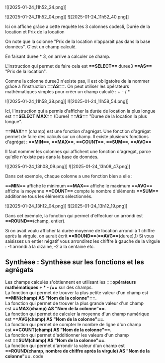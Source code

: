 

![[2025-01-24_11h52_24.png]]


![[2025-01-24_11h52_04.png]]
![[2025-01-24_11h52_40.png]]

Ici on affiche grâce a cette requête les 3 colonnes codecli, Durée de la location et Prix de la location

On note que la colonne "Prix de la location n'apparait pas dans la base données".
C'est un champ calculé.

En faisant duree * 3, on arrive a calculer ce champ.

L'instruction qui permet de faire cela est **==SELECT==** duree3 **==AS==** "Prix de la location". 

Comme la colonne duree3 n'existe pas, il est obligatoire de la nommer grâce à l'instruction **==AS==**. On peut utiliser les opérateurs mathématiques simples pour créer un champ calculé : + - / * 


![[2025-01-24_11h58_38.png]]
![[2025-01-24_11h58_54.png]]

Ici, l'instruction qui a permis d'afficher la durée de location la plus longue est **==SELECT MAX==** (Duree) **==AS==** "Duree de la location la plus longue".

**==MAX==** (champ) est une fonction d'agrégat. Une fonction d'agrégat permet de faire des calculs sur un champ. Il existe plusieurs fonctions d'agrégat : **==MIN==**, **==MAX==**, **==COUNT==**, **==SUM==**, **==AVG==** 

Il faut nommer les colonnes qui affichent une fonction d'agregat, parce qu'elle n'existe pas dans la base de données.



![[2025-01-24_13h08_09.png]]
![[2025-01-24_13h08_47.png]]

Dans cet exemple, chaque colonne a une fonction bien a elle : 

**==MIN==** affiche le minimum
**==MAX==** affiche le maximum
**==AVG==** affiche la moyenne
**==COUNT==** compte le nombre d'éléments
**==SUM==** additionne tous les éléments sélectionnés.


![[2025-01-24_13h12_04.png]]
![[2025-01-24_13h12_19.png]]

Dans cet exemple, la fonction qui permet d'effectuer un arrondi est **==ROUND==**(champ, entier).

Si on avait voulu afficher la durée moyenne de location arrondi à 1 chiffre après la virgule, on aurait écrit **==ROUND==**(**==AVG==**(duree),1) Si vous saisissez un entier négatif vous arrondirez les chiffre à gauche de la virgule : -1 arrondi à la dizaine, -2 à la centaine etc.

## Synthèse : Synthèse sur les fonctions et les agrégats

Les champs calculés s'obtiennent en utilisant les **==opérateurs mathématiques + * - /==** sur des champs.  
La fonction qui permet de trouver la plus petite valeur d'un champ est **==MIN(champ) AS "Nom de la colonne"==**.  
La fonction qui permet de trouver la plus grande valeur d'un champ est **==MAX(champ) AS "Nom de la colonne"==**.  
La fonction qui permet de calculer la moyenne d'un champ numérique est **==AVG(champ) AS "Nom de la colonne"==**.  
La fonction qui permet de compter le nombre de ligne d'un champ est **==COUNT(champ) AS "Nom de la colonne"==**.  
La fonction qui permet d'additionner les valeurs d'un champ est **==SUM(champ) AS "Nom de la colonne"==**.  
La fonction qui permet d'arrondir la valeur d'un champ est
**==ROUND(champ, nombre de chiffre après la virgule) AS "Nom de la colonne"==**.
code




